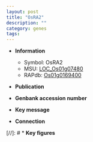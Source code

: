 ```yaml
---
layout: post
title: "OsRA2"
description: ""
category: genes
tags: 
---
```


* **Information**  
    + Symbol: OsRA2  
    + MSU: [LOC_Os01g07480](http://rice.uga.edu/cgi-bin/ORF_infopage.cgi?orf=LOC_Os01g07480)  
    + RAPdb: [Os01g0169400](http://rapdb.dna.affrc.go.jp/viewer/gbrowse_details/irgsp1?name=Os01g0169400)  

* **Publication**  

* **Genbank accession number**  

* **Key message**  

* **Connection**  

[//]: # * **Key figures**  


